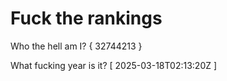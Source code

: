 # Fuck the rankings

Who the hell am I?
{ 32744213 }

What fucking year is it?
[ 2025-03-18T02:13:20Z ]
